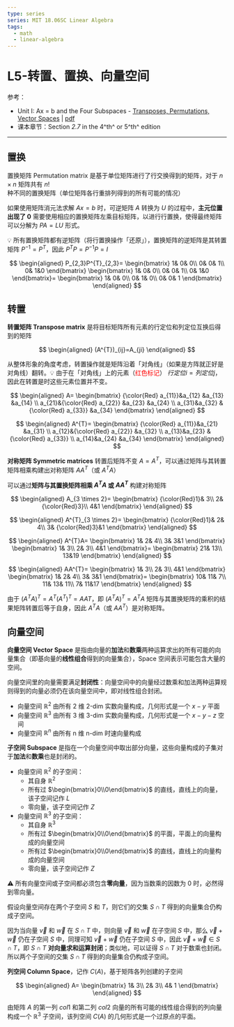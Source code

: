 ```yaml
---
type: series
series: MIT 18.06SC Linear Algebra
tags:
  - math
  - linear-algebra
---
```


# L5-转置、置换、向量空间
参考：
* Unit I: Ax = b and the Four Subspaces - [Transposes, Permutations, Vector Spaces](https://ocw.mit.edu/courses/mathematics/18-06sc-linear-algebra-fall-2011/ax-b-and-the-four-subspaces/transposes-permutations-vector-spaces/) | [pdf](./_v_attachments/20201118112301939_6596/MIT18_06SCF11_Ses1.5sum.pdf)
* 课本章节：Section *2.7* in the 4^th^ or 5^th^ edition

---

## 置换
置换矩阵 Permutation matrix 是基于单位矩阵进行了行交换得到的矩阵，对于 $n \times n$ 矩阵共有 $n!$ 种不同的置换矩阵（单位矩阵各行重排列得到的所有可能的情况）

如果使用矩阵消元法求解 $Ax=b$ 时，可逆矩阵 $A$ 转换为 $U$ 的过程中，**主元位置出现了 $0$** 需要使用相应的置换矩阵左乘目标矩阵，以进行行置换，使得最终矩阵可以分解为 $PA=LU$ 形式。

:bulb: 所有置换矩阵都有逆矩阵（将行置换操作「还原」），置换矩阵的逆矩阵是其转置矩阵 $P^{-1}=P^{T}$，因此 $P^{T}P=P^{-1}P=I$

<!-- #region-->
$$
\begin{aligned}
P_{2,3}P^{T}_{2,3}=
\begin{bmatrix}
  1&  0& 0\\
  0&  0& 1\\
  0&  1&0
\end{bmatrix}
\begin{bmatrix}
  1&  0& 0\\
  0&  0& 1\\
  0&  1&0
\end{bmatrix}=
\begin{bmatrix}
  1&  0& 0\\
  0&  1& 0\\
  0&  0& 1
\end{bmatrix}
\end{aligned}
$$
<!-- #endregion -->

## 转置
**转置矩阵 Transpose matrix** 是将目标矩阵所有元素的行定位和列定位互换后得到的矩阵

<!-- #region-->
$$
\begin{aligned}
(A^{T})_{ij}=A_{ji}
\end{aligned}
$$
<!-- #endregion -->

从整体形象的角度考虑，转置操作就是矩阵沿着「对角线」（如果是方阵就正好是对角线）翻转。:bulb: 由于在「对角线」上的元素（<span style="color: red">红色标记</span>） $行定位 i = 列定位 j$，因此在转置是时这些元素位置并不变。

<!-- #region-->
$$
\begin{aligned}
A=
\begin{bmatrix}
  {\color{Red} a_{11}}&a_{12}   &a_{13}  &a_{14} \\
  a_{21}&{\color{Red} a_{22}}   &a_{23}  &a_{24} \\
  a_{31}&a_{32}  &{\color{Red} a_{33}}   &a_{34}
\end{bmatrix}
\end{aligned}
$$
<!-- #endregion -->

<!-- #region-->
$$
\begin{aligned}
A^{T}=
\begin{bmatrix}
  {\color{Red} a_{11}}&a_{21}  &a_{31} \\
  a_{12}&{\color{Red} a_{22}}  &a_{32} \\
  a_{13}&a_{23}  &{\color{Red} a_{33}} \\
  a_{14}&a_{24}  &a_{34}
\end{bmatrix}
\end{aligned}
$$
<!-- #endregion -->

**对称矩阵 Symmetric matrices** 转置后矩阵不变 $A=A^{T}$，可以通过矩阵与其转置矩阵相乘构建出对称矩阵 $AA^{T}$（或 $A^{T}A$）

可以通过**矩阵与其置换矩阵相乘 $A^{T}A$ 或 $AA^{T}$** 构建对称矩阵

<!-- #region-->
$$
\begin{aligned}
A_{3 \times 2}=
\begin{bmatrix}
  {\color{Red}1}& 3\\
  2& {\color{Red}3}\\
  4&1
\end{bmatrix}
\end{aligned}
$$
<!-- #endregion -->

<!-- #region-->
$$
\begin{aligned}
A^{T}_{3 \times 2}=
\begin{bmatrix}
  {\color{Red}1}&  2& 4\\
  3&  {\color{Red}3}&1
\end{bmatrix}
\end{aligned}
$$
<!-- #endregion -->

<!-- #region-->
$$
\begin{aligned}
A^{T}A=
\begin{bmatrix}
  1&  2& 4\\
  3&  3&1
\end{bmatrix}
\begin{bmatrix}
  1& 3\\
  2& 3\\
  4&1
\end{bmatrix}=
\begin{bmatrix}
  21& 13\\
  13&19
\end{bmatrix}
\end{aligned}
$$
<!-- #endregion -->

<!-- #region-->
$$
\begin{aligned}
AA^{T}=
\begin{bmatrix}
  1& 3\\
  2& 3\\
  4&1
\end{bmatrix}
\begin{bmatrix}
  1&  2& 4\\
  3&  3&1
\end{bmatrix}=
\begin{bmatrix}
  10&  11& 7\\
  11&  13& 11\\
  7&  11&17
\end{bmatrix}
\end{aligned}
$$
<!-- #endregion -->

由于 $(A^{T}A)^{T}=A^{T}(A^{T})^{T}=AA{T}$，即 $(A^{T}A)^{T}=A^{T}A$ 矩阵与其置换矩阵的乘积的结果矩阵转置后等于自身，因此 $A^{T}A$（或 $AA^{T}$）是对称矩阵。

## 向量空间
**向量空间 Vector Space** 是指由向量的**加法**和**数乘**两种运算求出的所有可能的向量集合（即基向量的**线性组合**得到的向量集合），Space 空间表示可能包含大量的空间。

向量空间里的向量需要满足**封闭性**：向量空间中的向量经过数乘和加法两种运算规则得到的向量必须仍在该向量空间中，即对线性组合封闭。

* 向量空间 $\mathbb{R}^{2}$ 由所有 2 维 2-dim 实数向量构成，几何形式是一个 $x-y$ 平面
* 向量空间 $\mathbb{R}^{3}$ 由所有 3 维 3-dim 实数向量构成，几何形式是一个 $x-y-z$ 空间
* 向量空间 $\mathbb{R}^{n}$ 由所有 n 维 n-dim 时速向量构成

**子空间 Subspace** 是指在一个向量空间中取出部分向量，这些向量构成的子集对于**加法**和**数乘**也是封闭的。


* 向量空间 $\mathbb{R}^{2}$ 的子空间：
    * 其自身 $\mathbb{R}^{2}$
    * 所有过 $\begin{bmatrix}0\\0\end{bmatrix}$ 的直线，直线上的向量，该子空间记作 $L$
    * 零向量，该子空间记作 $Z$
* 向量空间 $\mathbb{R}^{3}$ 的子空间：
    * 其自身 $\mathbb{R}^{3}$
    * 所有过 $\begin{bmatrix}0\\0\end{bmatrix}$ 的平面，平面上的向量构成的向量空间
    * 所有过 $\begin{bmatrix}0\\0\end{bmatrix}$ 的直线，直线上的向量构成的向量空间
    * 零向量，该子空间记作 $Z$

:warning: 所有向量空间或子空间都必须包含**零向量**，因为当数乘的因数为 $0$ 时，必然得到零向量。

假设向量空间存在两个子空间 $S$ 和 $T$，则它们的交集 $S \cap T$ 得到的向量集合仍构成子空间。

因为当向量 $\vec{v}$ 和 $\vec{w}$ 在 $S \cap T$ 中，则向量 $\vec{v}$ 和 $\vec{w}$ 在子空间 $S$ 中，那么 $\vec{v} + \vec{w}$ 仍在子空间 $S$ 中，同理可知 $\vec{v} + \vec{w}$ 仍在子空间 $S$ 中，因此 $\vec{v} + \vec{w} \in S \cap T$，即 $S \cap T$ **对向量求和运算封闭**；类似地，可以证得 $S \cap T$ 对于数乘也封闭。所以两个子空间的交集 $S \cap T$ 得到的向量集合仍构成子空间。

**列空间 Column Space**，记作 $C(A)$，基于矩阵各列创建的子空间

<!-- #region-->
$$
\begin{aligned}
A=
\begin{bmatrix}
  1& 3\\
  2& 3\\
  4& 1
\end{bmatrix}
\end{aligned}
$$
<!-- #endregion -->

由矩阵 $A$ 的第一列 $col1$ 和第二列 $col2$ 向量的所有可能的线性组合得到的列向量构成一个 $\mathbb{R}^{3}$ 子空间，该列空间 $C(A)$ 的几何形式是一个过原点的平面。
